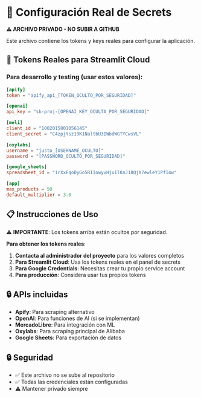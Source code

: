 # 🔐 Configuración Real de Secrets

**⚠️ ARCHIVO PRIVADO - NO SUBIR A GITHUB**

Este archivo contiene los tokens y keys reales para configurar la aplicación.

## 🔑 Tokens Reales para Streamlit Cloud

### Para desarrollo y testing (usar estos valores):

```toml
[apify]
token = "apify_api_[TOKEN_OCULTO_POR_SEGURIDAD]"

[openai]
api_key = "sk-proj-[OPENAI_KEY_OCULTA_POR_SEGURIDAD]"

[meli]
client_id = "1002015801056145"
client_secret = "C4zpjYsz19K1NaltbU3IWbdWGTYCwsVL"

[oxylabs]
username = "justo_[USERNAME_OCULTO]"
password = "[PASSWORD_OCULTO_POR_SEGURIDAD]"

[google_sheets]
spreadsheet_id = "1rXxEqoDyGo5RIIowyvHjuIlKnJ18QjX7ewleY1PfI4w"

[app]
max_products = 50
default_multiplier = 3.0
```

## 📋 Instrucciones de Uso

⚠️ **IMPORTANTE**: Los tokens arriba están ocultos por seguridad. 

**Para obtener los tokens reales**:
1. **Contacta al administrador del proyecto** para los valores completos
2. **Para Streamlit Cloud**: Usa los tokens reales en el panel de secrets
3. **Para Google Credentials**: Necesitas crear tu propio service account
4. **Para producción**: Considera usar tus propios tokens

## 🔒 APIs incluidas

- **Apify**: Para scraping alternativo
- **OpenAI**: Para funciones de AI (si se implementan)
- **MercadoLibre**: Para integración con ML
- **Oxylabs**: Para scraping principal de Alibaba
- **Google Sheets**: Para exportación de datos

## 🔒 Seguridad

- ✅ Este archivo no se sube al repositorio
- ✅ Todas las credenciales están configuradas
- ⚠️ Mantener privado siempre